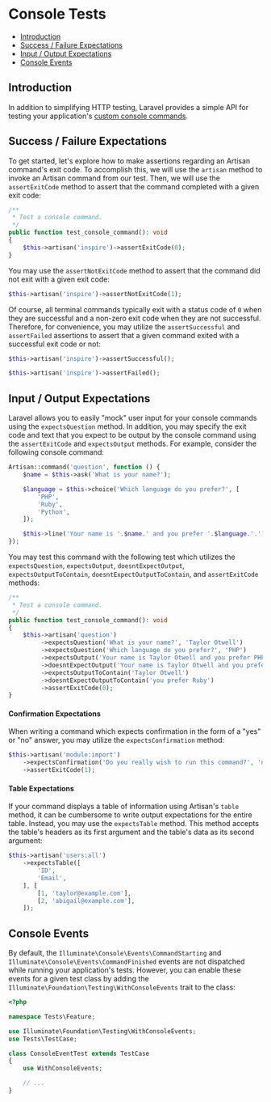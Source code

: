 # Console Tests

- [Introduction](#introduction)
- [Success / Failure Expectations](#success-failure-expectations)
- [Input / Output Expectations](#input-output-expectations)
- [Console Events](#console-events)

<a name="introduction"></a>
## Introduction

In addition to simplifying HTTP testing, Laravel provides a simple API for testing your application's [custom console commands](/docs/{{version}}/artisan).

<a name="success-failure-expectations"></a>
## Success / Failure Expectations

To get started, let's explore how to make assertions regarding an Artisan command's exit code. To accomplish this, we will use the `artisan` method to invoke an Artisan command from our test. Then, we will use the `assertExitCode` method to assert that the command completed with a given exit code:

```php
/**
 * Test a console command.
 */
public function test_console_command(): void
{
    $this->artisan('inspire')->assertExitCode(0);
}
```

You may use the `assertNotExitCode` method to assert that the command did not exit with a given exit code:

```php
$this->artisan('inspire')->assertNotExitCode(1);
```

Of course, all terminal commands typically exit with a status code of `0` when they are successful and a non-zero exit code when they are not successful. Therefore, for convenience, you may utilize the `assertSuccessful` and `assertFailed` assertions to assert that a given command exited with a successful exit code or not:

```php
$this->artisan('inspire')->assertSuccessful();

$this->artisan('inspire')->assertFailed();
```

<a name="input-output-expectations"></a>
## Input / Output Expectations

Laravel allows you to easily "mock" user input for your console commands using the `expectsQuestion` method. In addition, you may specify the exit code and text that you expect to be output by the console command using the `assertExitCode` and `expectsOutput` methods. For example, consider the following console command:

```php
Artisan::command('question', function () {
    $name = $this->ask('What is your name?');

    $language = $this->choice('Which language do you prefer?', [
        'PHP',
        'Ruby',
        'Python',
    ]);

    $this->line('Your name is '.$name.' and you prefer '.$language.'.');
});
```

You may test this command with the following test which utilizes the `expectsQuestion`, `expectsOutput`, `doesntExpectOutput`, `expectsOutputToContain`, `doesntExpectOutputToContain`, and `assertExitCode` methods:

```php
/**
 * Test a console command.
 */
public function test_console_command(): void
{
    $this->artisan('question')
         ->expectsQuestion('What is your name?', 'Taylor Otwell')
         ->expectsQuestion('Which language do you prefer?', 'PHP')
         ->expectsOutput('Your name is Taylor Otwell and you prefer PHP.')
         ->doesntExpectOutput('Your name is Taylor Otwell and you prefer Ruby.')
         ->expectsOutputToContain('Taylor Otwell')
         ->doesntExpectOutputToContain('you prefer Ruby')
         ->assertExitCode(0);
}
```

<a name="confirmation-expectations"></a>
#### Confirmation Expectations

When writing a command which expects confirmation in the form of a "yes" or "no" answer, you may utilize the `expectsConfirmation` method:

```php
$this->artisan('module:import')
    ->expectsConfirmation('Do you really wish to run this command?', 'no')
    ->assertExitCode(1);
```

<a name="table-expectations"></a>
#### Table Expectations

If your command displays a table of information using Artisan's `table` method, it can be cumbersome to write output expectations for the entire table. Instead, you may use the `expectsTable` method. This method accepts the table's headers as its first argument and the table's data as its second argument:

```php
$this->artisan('users:all')
    ->expectsTable([
        'ID',
        'Email',
    ], [
        [1, 'taylor@example.com'],
        [2, 'abigail@example.com'],
    ]);
```

<a name="console-events"></a>
## Console Events

By default, the `Illuminate\Console\Events\CommandStarting` and `Illuminate\Console\Events\CommandFinished` events are not dispatched while running your application's tests. However, you can enable these events for a given test class by adding the `Illuminate\Foundation\Testing\WithConsoleEvents` trait to the class:

```php
<?php

namespace Tests\Feature;

use Illuminate\Foundation\Testing\WithConsoleEvents;
use Tests\TestCase;

class ConsoleEventTest extends TestCase
{
    use WithConsoleEvents;

    // ...
}
```
